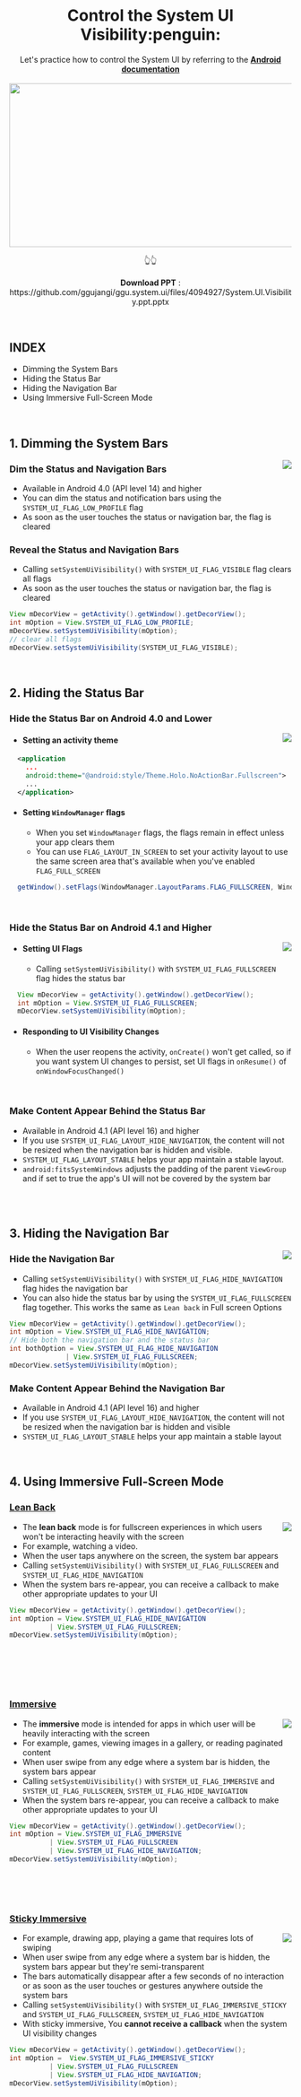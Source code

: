 <h1 align="center">Control the System UI Visibility:penguin:</h1>

<p align="center">
  Let's practice how to control the System UI by referring to the 
  <b><a href="https://developer.android.com/training/system-ui" target="_blank">Android documentation</a></b>
  <br/><br/>
<img src="https://user-images.githubusercontent.com/25583321/72859909-ad9cf980-3d08-11ea-9e4b-789d1dc164d2.PNG" 
     width="520px" height="292.5px" href="https://github.com/ggujangi/ggu.system.ui/files/4094927/System.UI.Visibility.ppt.pptx"/>
</p>
<p align="center">
    👆👆
  <br/> <br/>
  <b>Download PPT</b> : https://github.com/ggujangi/ggu.system.ui/files/4094927/System.UI.Visibility.ppt.pptx
</p>

<br/>

INDEX
-----
- Dimming the System Bars
- Hiding the Status Bar
- Hiding the Navigation Bar
- Using Immersive Full-Screen Mode

<br/>

## 1. Dimming the System Bars

<img align="right" src="https://user-images.githubusercontent.com/25583321/72768168-d2766b80-3c39-11ea-8a34-9b35e3a3938f.gif"/>

### Dim the Status and Navigation Bars
- Available in Android 4.0 (API level 14) and higher
- You can dim the status and notification bars using the `SYSTEM_UI_FLAG_LOW_PROFILE` flag
- As soon as the user touches the status or navigation bar, the flag is cleared

### Reveal the Status and Navigation Bars
- Calling `setSystemUiVisibility()` with `SYSTEM_UI_FLAG_VISIBLE` flag clears all flags
- As soon as the user touches the status or navigation bar, the flag is cleared

```Java
View mDecorView = getActivity().getWindow().getDecorView();
int mOption = View.SYSTEM_UI_FLAG_LOW_PROFILE;
mDecorView.setSystemUiVisibility(mOption);
// clear all flags
mDecorView.setSystemUiVisibility(SYSTEM_UI_FLAG_VISIBLE);
```
<br/>

## 2. Hiding the Status Bar

### Hide the Status Bar on Android 4.0 and Lower

<img align="right" src="https://user-images.githubusercontent.com/25583321/72768422-c63ede00-3c3a-11ea-9346-7cc2b7422556.gif"/>

- #### Setting an activity theme
``` xml
  <application
    ...
    android:theme="@android:style/Theme.Holo.NoActionBar.Fullscreen">
    ...
  </application>
```

- #### Setting `WindowManager` flags
  - When you set `WindowManager` flags, the flags remain in effect unless your app clears them
  - You can use `FLAG_LAYOUT_IN_SCREEN` to set your activity layout to use the same screen area that's available when you've enabled `FLAG_FULL_SCREEN`
  
```Java
  getWindow().setFlags(WindowManager.LayoutParams.FLAG_FULLSCREEN, WindowManager.LayoutParams.FLAG_FULLSCREEN);
```

<br/>
 

### Hide the Status Bar on Android 4.1 and Higher

<img align="right" src="https://user-images.githubusercontent.com/25583321/72768445-d5259080-3c3a-11ea-95ca-a70c3f4d409c.gif"/>

- #### Setting UI Flags
  - Calling `setSystemUiVisibility()` with `SYSTEM_UI_FLAG_FULLSCREEN` flag hides the status bar

```Java
  View mDecorView = getActivity().getWindow().getDecorView();
  int mOption = View.SYSTEM_UI_FLAG_FULLSCREEN;
  mDecorView.setSystemUiVisibility(mOption);
```
- #### Responding to UI Visibility Changes
  - When the user reopens the activity, `onCreate()` won't get called, so if you want system UI changes to persist, set UI flags in `onResume()` of `onWindowFocusChanged()`
  
<br/>

### Make Content Appear Behind the Status Bar
- Available in Android 4.1 (API level 16) and higher
- If you use `SYSTEM_UI_FLAG_LAYOUT_HIDE_NAVIGATION`, the content will not be resized when the navigation bar is hidden and visible.
- `SYSTEM_UI_FLAG_LAYOUT_STABLE` helps your app maintain a stable layout.
- `android:fitsSystemWindows` adjusts the padding of the parent `ViewGroup` and if set to true the app's UI will not be covered by the system bar

<br/><br/>

## 3. Hiding the Navigation Bar

<img align="right" src="https://user-images.githubusercontent.com/25583321/72768382-95f73f80-3c3a-11ea-96ad-a9a4598c7426.gif"/>

### Hide the Navigation Bar
- Calling `setSystemUiVisibility()` with `SYSTEM_UI_FLAG_HIDE_NAVIGATION` flag hides the navigation bar
- You can also hide the status bar by using the `SYSTEM_UI_FLAG_FULLSCREEN` flag together. This works the same as `Lean back` in Full screen Options

```Java
View mDecorView = getActivity().getWindow().getDecorView();
int mOption = View.SYSTEM_UI_FLAG_HIDE_NAVIGATION;
// Hide both the navigation bar and the status bar
int bothOption = View.SYSTEM_UI_FLAG_HIDE_NAVIGATION
              | View.SYSTEM_UI_FLAG_FULLSCREEN;
mDecorView.setSystemUiVisibility(mOption);
```

### Make Content Appear Behind the Navigation Bar
- Available in Android 4.1 (API level 16) and higher
- If you use `SYSTEM_UI_FLAG_LAYOUT_HIDE_NAVIGATION`, the content will not be resized when the navigation bar is hidden and visible
- `SYSTEM_UI_FLAG_LAYOUT_STABLE` helps your app maintain a stable layout
<br/>

## 4. Using Immersive Full-Screen Mode

### [Lean Back](https://developer.android.com/training/system-ui/immersive.html#leanback)

<img align="right" src="https://user-images.githubusercontent.com/25583321/72768382-95f73f80-3c3a-11ea-96ad-a9a4598c7426.gif"/>

- The **lean back** mode is for fullscreen experiences in which users won't be interacting heavily with the screen
- For example, watching a video.
- When the user taps anywhere on the screen, the system bar appears
- Calling `setSystemUiVisibility()` with `SYSTEM_UI_FLAG_FULLSCREEN` and `SYSTEM_UI_FLAG_HIDE_NAVIGATION`
- When the system bars re-appear, you can receive a callback to make other appropriate updates to your UI

```Java
View mDecorView = getActivity().getWindow().getDecorView();
int mOption = View.SYSTEM_UI_FLAG_HIDE_NAVIGATION
          | View.SYSTEM_UI_FLAG_FULLSCREEN;
mDecorView.setSystemUiVisibility(mOption);
```

<br/><br/><br/><br/>

### [Immersive](https://developer.android.com/training/system-ui/immersive.html#immersive)

<img align="right" src="https://user-images.githubusercontent.com/25583321/72768503-f2f2f580-3c3a-11ea-9b35-de79a33541cd.gif"/>

- The **immersive** mode is intended for apps in which user will be heavily interacting with the screen
- For example, games, viewing images in a gallery, or reading paginated content
- When user swipe from any edge where a system bar is hidden, the system bars appear
- Calling `setSystemUiVisibility()` with `SYSTEM_UI_FLAG_IMMERSIVE` and `SYSTEM_UI_FLAG_FULLSCREEN`, `SYSTEM_UI_FLAG_HIDE_NAVIGATION`
- When the system bars re-appear, you can receive a callback to make other appropriate updates to your UI

```Java
View mDecorView = getActivity().getWindow().getDecorView();
int mOption = View.SYSTEM_UI_FLAG_IMMERSIVE
          | View.SYSTEM_UI_FLAG_FULLSCREEN
          | View.SYSTEM_UI_FLAG_HIDE_NAVIGATION;
mDecorView.setSystemUiVisibility(mOption);
```

<br/><br/><br/>

### [Sticky Immersive](https://developer.android.com/training/system-ui/immersive.html#sticky-immersive)

<img align="right" src="https://user-images.githubusercontent.com/25583321/72768530-0736f280-3c3b-11ea-9cef-45a2e6906915.gif"/>

- For example, drawing app, playing a game that requires lots of swiping
- When user swipe from any edge where a system bar is hidden, the system bars appear but they're semi-transparent
- The bars automatically disappear after a few seconds of no interaction or as soon as the user touches or gestures anywhere outside the system bars
- Calling `setSystemUiVisibility()` with `SYSTEM_UI_FLAG_IMMERSIVE_STICKY` and `SYSTEM_UI_FLAG_FULLSCREEN`, `SYSTEM_UI_FLAG_HIDE_NAVIGATION`
- With sticky immersive, You **cannot receive a callback** when the system UI visibility changes

```Java
View mDecorView = getActivity().getWindow().getDecorView();
int mOption =  View.SYSTEM_UI_FLAG_IMMERSIVE_STICKY
          | View.SYSTEM_UI_FLAG_FULLSCREEN
          | View.SYSTEM_UI_FLAG_HIDE_NAVIGATION;
mDecorView.setSystemUiVisibility(mOption);
```

<br/><br/><br/>

